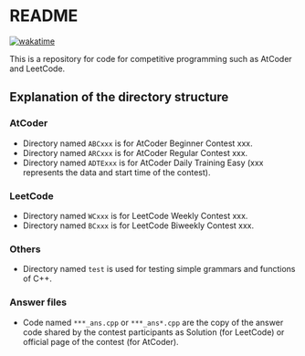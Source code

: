 # README
<!-- [![wakatime](https://wakatime.com/badge/user/018efdf7-9ea9-4d2d-8db3-40252bbf5ff8/project/4bc722d4-745c-4e93-8a8c-6d3ba4fbaa91.svg)](https://wakatime.com/badge/user/018efdf7-9ea9-4d2d-8db3-40252bbf5ff8/project/4bc722d4-745c-4e93-8a8c-6d3ba4fbaa91) -->
[![wakatime](https://wakatime.com/badge/user/018efdf7-9ea9-4d2d-8db3-40252bbf5ff8/project/4bc722d4-745c-4e93-8a8c-6d3ba4fbaa91.svg)](https://wakatime.com/@018efdf7-9ea9-4d2d-8db3-40252bbf5ff8/projects/vlwkowslwk?start=2024-05-13&end=2024-05-19)


This is a repository for code for competitive programming such as AtCoder and LeetCode.

## Explanation of the directory structure

### AtCoder
- Directory named `ABCxxx` is for AtCoder Beginner Contest xxx.
- Directory named `ARCxxx` is for AtCoder Regular Contest xxx.
- Directory named `ADTExxx` is for AtCoder Daily Training Easy (xxx represents the data and start time of the contest).

### LeetCode
- Directory named `WCxxx` is for LeetCode Weekly Contest xxx.
- Directory named `BCxxx` is for LeetCode Biweekly Contest xxx.

### Others
- Directory named `test` is used for testing simple grammars and functions of C++.

### Answer files
- Code named `***_ans.cpp` or `***_ans*.cpp` are the copy of the answer code shared by the contest participants as Solution (for LeetCode) or official page of the contest (for AtCoder).